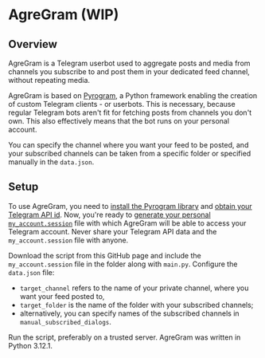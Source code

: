 # AgreGram (WIP)

## Overview
AgreGram is a Telegram userbot used to aggregate posts and media from channels 
you subscribe to and post them in your dedicated feed channel, without
repeating media. 

AgreGram is based on [Pyrogram](https://pyrogram.org/), a Python framework 
enabling the creation of custom Telegram clients - or userbots. This is 
necessary, because  regular Telegram bots aren't fit for fetching posts from
channels you don't own. This also effectively means that the bot runs on your
personal account.

You can specify the channel where you want your feed to be posted, and your
subscribed channels can be taken from a specific folder or specified manually
in the `data.json`.

## Setup
To use AgreGram, you need to 
[install the Pyrogram library](https://docs.pyrogram.org/intro/install) and 
[obtain your Telegram API id](https://core.telegram.org/api/obtaining_api_id).
Now, you're ready to [generate your personal `my_account.session`](https://docs.pyrogram.org/start/auth)
file with which AgreGram will be able to access your Telegram account. Never 
share your Telegram API data and the `my_account.session` file with anyone.

Download the script from this GitHub page and include the `my_account.session`
file in the folder along with `main.py`. Configure the `data.json` file:
- `target_channel` refers to the name of your private channel, where you
want your feed posted to,
- `target_folder` is the name of the folder with your subscribed channels;
- alternatively, you can specify names of the subscribed channels in 
`manual_subscribed_dialogs`.

Run the script, preferably on a trusted server. AgreGram was written in
Python 3.12.1.